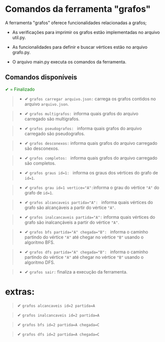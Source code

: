 # Comandos da ferramenta "grafos"

A ferramenta "grafos" oferece funcionalidades relacionadas a grafos;

* As verificações para imprimir os grafos estão implementadas no arquivo util.py.

* As funcionalidades para definir e buscar vértices estão no arquivo grafo.py.

* O arquivo main.py executa os comandos da ferramenta.

## Comandos disponíveis

<span style="color:green"> ✔ = Finalizado </span>

> - ✔  `grafos carregar arquivo.json:` carrega os grafos contidos no arquivo `arquivo.json`.

> - ✔  `grafos multigrafos: `informa quais grafos do arquivo carregado são multigrafos.

> - ✔  `grafos pseudografos: ` informa quais grafos do arquivo carregado são pseudografos.

> - ✔  `grafos desconexos:` informa quais grafos do arquivo carregado são desconexos.

> - ✔  `grafos completos: ` informa quais grafos do arquivo carregado são completos.

> - ✔  `grafos graus id=1: ` informa os graus dos vértices do grafo de `id=1`.

> - ✔  `grafos grau id=1 vertice="A":`informa o grau do vértice `"A"` do grafo de `id=1`.

> - ✔  `grafos alcancaveis partida="A": `  informa quais vértices do grafo são alcançáveis a partir do vértice `"A"`.

> - ✔  ` grafos inalcancaveis partida="A": ` informa quais vértices do grafo são inalcançáveis a partir do vértice `"A"`.

> - ✔  `grafos bfs partida="A" chegada="B": ` informa o caminho partindo do vértice `"A"` até chegar no vértice `"B"` usando o algoritmo BFS.

> - ✔  `grafos dfs partida="A" chegada="B": ` informa o caminho partindo do vértice `"A"` até chegar no vértice `"B"` usando o algoritmo DFS.

> - ✔ `grafos sair:` finaliza a execução da ferramenta.


# extras:


> ✔ `grafos alcancaveis id=2 partida=A `

> ✔ `grafos inalcancaveis id=2 partida=A `

> ✔  `grafos bfs id=2 partida=A chegada=C`

> ✔ `grafos dfs id=2 partida=A chegada=C`





